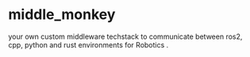 # middle_monkey
your own custom  middleware techstack to communicate between ros2, cpp, python and rust environments for Robotics . 
